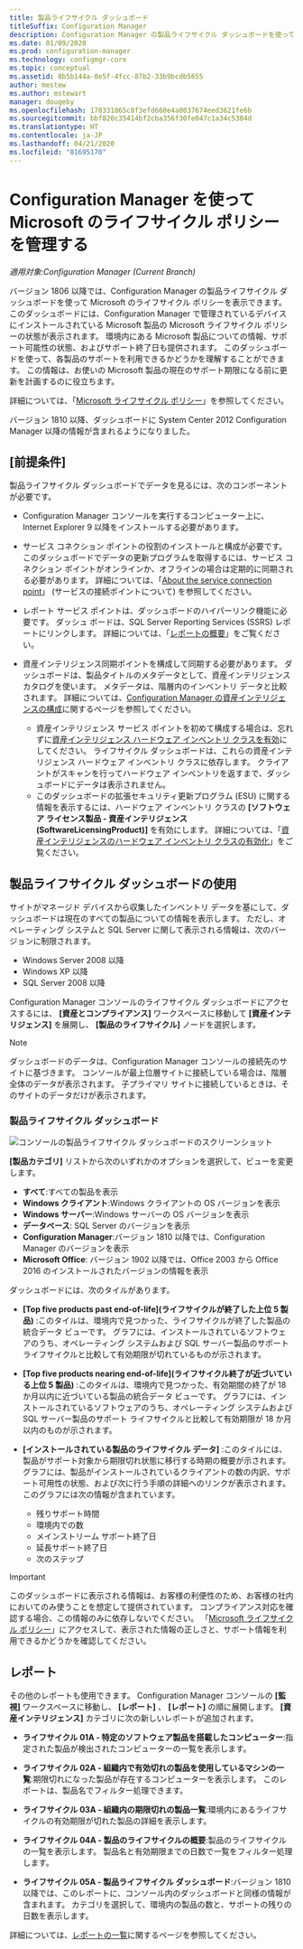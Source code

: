 ```yaml
---
title: 製品ライフサイクル ダッシュボード
titleSuffix: Configuration Manager
description: Configuration Manager の製品ライフサイクル ダッシュボードを使って Microsoft のライフサイクル ポリシーを表示します。
ms.date: 01/09/2020
ms.prod: configuration-manager
ms.technology: configmgr-core
ms.topic: conceptual
ms.assetid: 8b5b144a-0e5f-4fcc-87b2-33b9bcdb5655
author: mestew
ms.author: mstewart
manager: dougeby
ms.openlocfilehash: 178331865c8f3efd660e4a0037674eed3621fe6b
ms.sourcegitcommit: bbf820c35414bf2cba356f30fe047c1a34c5384d
ms.translationtype: HT
ms.contentlocale: ja-JP
ms.lasthandoff: 04/21/2020
ms.locfileid: "81695170"
---
```

# <a name="manage-microsoft-lifecycle-policy-with-configuration-manager"></a>Configuration Manager を使って Microsoft のライフサイクル ポリシーを管理する

*適用対象:Configuration Manager (Current Branch)*

バージョン 1806 以降では、Configuration Manager の製品ライフサイクル ダッシュボードを使って Microsoft のライフサイクル ポリシーを表示できます。 このダッシュボードには、Configuration Manager で管理されているデバイスにインストールされている Microsoft 製品の Microsoft ライフサイクル ポリシーの状態が表示されます。 環境内にある Microsoft 製品についての情報、サポート可能性の状態、およびサポート終了日も提供されます。 このダッシュボードを使って、各製品のサポートを利用できるかどうかを理解することができます。 この情報は、お使いの Microsoft 製品の現在のサポート期限になる前に更新を計画するのに役立ちます。  

詳細については、「[Microsoft ライフサイクル ポリシー](https://support.microsoft.com/lifecycle)」を参照してください。

バージョン 1810 以降、ダッシュボードに System Center 2012 Configuration Manager 以降の情報が含まれるようになりました。<!--1358702-->  



## <a name="prerequisites"></a>[前提条件] 

 製品ライフサイクル ダッシュボードでデータを見るには、次のコンポーネントが必要です。  

- Configuration Manager コンソールを実行するコンピューター上に、Internet Explorer 9 以降をインストールする必要があります。  

- サービス コネクション ポイントの役割のインストールと構成が必要です。 このダッシュボードでデータの更新プログラムを取得するには、サービス コネクション ポイントがオンラインか、オフラインの場合は定期的に同期される必要があります。 詳細については、「[About the service connection point](../../../servers/deploy/configure/about-the-service-connection-point.md)」 (サービスの接続ポイントについて) を参照してください。

- レポート サービス ポイントは、ダッシュボードのハイパーリンク機能に必要です。 ダッシュ ボードは、SQL Server Reporting Services (SSRS) レポートにリンクします。 詳細については、「[レポートの概要](../../../servers/manage/introduction-to-reporting.md)」をご覧ください。  

- 資産インテリジェンス同期ポイントを構成して同期する必要があります。 ダッシュボードは、製品タイトルのメタデータとして、資産インテリジェンス カタログを使います。 メタデータは、階層内のインベントリ データと比較されます。 詳細については、[Configuration Manager の資産インテリジェンスの構成](configuring-asset-intelligence.md)に関するページを参照してください。  
  - 資産インテリジェンス サービス ポイントを初めて構成する場合は、忘れずに[資産インテリジェンス ハードウェア インベントリ クラスを有効](configuring-asset-intelligence.md#BKMK_EnableAssetIntelligence)にしてください。 ライフサイクル ダッシュボードは、これらの資産インテリジェンス ハードウェア インベントリ クラスに依存します。 クライアントがスキャンを行ってハードウェア インベントリを返すまで、ダッシュボードにデータは表示されません。  
  - このダッシュボードの拡張セキュリティ更新プログラム (ESU) に関する情報を表示するには、ハードウェア インベントリ クラスの **[ソフトウェア ライセンス製品 - 資産インテリジェンス (SoftwareLicensingProduct)]** を有効にします。 詳細については、「[資産インテリジェンスのハードウェア インベントリ クラスの有効化](configuring-asset-intelligence.md#BKMK_EnableAssetIntelligence)」をご覧ください。 <!--4962901-->



## <a name="use-the-product-lifecycle-dashboard"></a>製品ライフサイクル ダッシュボードの使用

サイトがマネージド デバイスから収集したインベントリ データを基にして、ダッシュボードは現在のすべての製品についての情報を表示します。 ただし、オペレーティング システムと SQL Server に関して表示される情報は、次のバージョンに制限されます。

- Windows Server 2008 以降
- Windows XP 以降
- SQL Server 2008 以降

Configuration Manager コンソールのライフサイクル ダッシュボードにアクセスするには、 **[資産とコンプライアンス]** ワークスペースに移動して **[資産インテリジェンス]** を展開し、 **[製品のライフサイクル]** ノードを選択します。

> [!NOTE]  
> ダッシュボードのデータは、Configuration Manager コンソールの接続先のサイトに基づきます。 コンソールが最上位層サイトに接続している場合は、階層全体のデータが表示されます。 子プライマリ サイトに接続しているときは、そのサイトのデータだけが表示されます。

### <a name="product-lifecycle-dashboard"></a>製品ライフサイクル ダッシュボード

![コンソールの製品ライフサイクル ダッシュボードのスクリーンショット](media/product-lifecycle-dashboard.png)

**[製品カテゴリ]** リストから次のいずれかのオプションを選択して、ビューを変更します。  
- **すべて**:すべての製品を表示  
- **Windows クライアント**:Windows クライアントの OS バージョンを表示  
- **Windows サーバー**:Windows サーバーの OS バージョンを表示  
- **データベース**: SQL Server のバージョンを表示  
- **Configuration Manager**:バージョン 1810 以降では、Configuration Manager のバージョンを表示 
- **Microsoft Office**: バージョン 1902 以降では、Office 2003 から Office 2016 のインストールされたバージョンの情報を表示 <!--3556026-->

ダッシュボードには、次のタイルがあります。  

- **[Top five products past end-of-life]\(ライフサイクルが終了した上位 5 製品\)** :このタイルは、環境内で見つかった、ライフサイクルが終了した製品の統合データ ビューです。 グラフには、インストールされているソフトウェアのうち、オペレーティング システムおよび SQL サーバー製品のサポート ライフサイクルと比較して有効期限が切れているものが示されます。  

- **[Top five products nearing end-of-life]\(ライフサイクル終了が近づいている上位 5 製品\)** :このタイルは、環境内で見つかった、有効期間の終了が 18 か月以内に近づいている製品の統合データ ビューです。 グラフには、インストールされているソフトウェアのうち、オペレーティング システムおよび SQL サーバー製品のサポート ライフサイクルと比較して有効期限が 18 か月以内のものが示されます。  

- **[インストールされている製品のライフサイクル データ]** :このタイルには、製品がサポート対象から期限切れ状態に移行する時期の概要が示されます。 グラフには、製品がインストールされているクライアントの数の内訳、サポート可用性の状態、および次に行う手順の詳細へのリンクが表示されます。 このグラフには次の情報が含まれています。     
    - 残りサポート時間
    - 環境内での数 
    - メインストリーム サポート終了日
    - 延長サポート終了日
    - 次のステップ  

> [!IMPORTANT]  
> このダッシュボードに表示される情報は、お客様の利便性のため、お客様の社内においてのみ使うことを想定して提供されています。 コンプライアンス対応を確認する場合、この情報のみに依存しないでください。 「[Microsoft ライフサイクル ポリシー](https://support.microsoft.com/lifecycle)」にアクセスして、表示された情報の正しさと、サポート情報を利用できるかどうかを確認してください。  



## <a name="reporting"></a>レポート

その他のレポートも使用できます。 Configuration Manager コンソールの **[監視]** ワークスペースに移動し、 **[レポート]** 、 **[レポート]** の順に展開します。 **[資産インテリジェンス]** カテゴリに次の新しいレポートが追加されます。  

- **ライフサイクル 01A - 特定のソフトウェア製品を搭載したコンピューター**:指定された製品が検出されたコンピューターの一覧を表示します。  

- **ライフサイクル 02A - 組織内で有効切れの製品を使用しているマシンの一覧**:期限切れになった製品が存在するコンピューターを表示します。 このレポートは、製品名でフィルター処理できます。

- **ライフサイクル 03A - 組織内の期限切れの製品一覧**:環境内にあるライフサイクルの有効期限が切れた製品の詳細を表示します。  

- **ライフサイクル 04A - 製品のライフサイクルの概要**:製品のライフサイクルの一覧を表示します。 製品名と有効期限までの日数で一覧をフィルター処理します。  

- **ライフサイクル 05A - 製品ライフサイクル ダッシュボード**:バージョン 1810 以降では、このレポートに、コンソール内のダッシュボードと同様の情報が含まれます。 カテゴリを選択して、環境内の製品の数と、サポートの残りの日数を表示します。  

詳細については、[レポートの一覧](../../../servers/manage/list-of-reports.md#asset-intelligence)に関するページを参照してください。<!--SCCMDocs issue 997-->  
